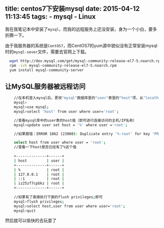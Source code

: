 title: centos7下安装mysql
date: 2015-04-12 11:13:45
tags:
	- mysql
	- Linux
---
我在我笔记本中安装了`mysql`，而我的远程服务上还没安装，身为一个小白，要多折腾一下。
<!-- more -->
由于我服务器的系统是`CentOS7`，而CentOS7的yum源中貌似没有正常安装mysql时的`mysql-sever`文件，需要去官网上下载。

```bash
  wget http://dev.mysql.com/get/mysql-community-release-el7-5.noarch.rpm
  rpm -ivh mysql-community-release-el7-5.noarch.rpm
  yum install mysql-community-server
```

## 让MySQL服务器被远程访问

```bash
	//在本机登入mysql后，更改"mysql"数据库里的"user"表里的"host"项，从"localhost"改为"%"。
	mysql>
	mysql>use mysql;
	mysql>select 'host' from user where user='root';

	//查看mysql库中的user表的host值（即可进行连接访问的主机/IP名称）
	mysql>update user set host = '%' where user ='root';

	//如果报错：ERROR 1062 (23000): Duplicate entry '%-root' for key 'PRIMARY'

	select host from user where user = 'root';
	//查看一下host是否已经有了%这个值
	
	+--------------+------+
	| host         | user |
	+--------------+------+
	| %            | root |
	| 127.0.0.1    | root |
	| ::1          | root |
	| iz25zf7cpbkz | root |
	+--------------+------+
	
	//如果有了直接执行下面的flush privileges;即可
	mysql>flush privileges;
	mysql>select host,user from user where user='root';
	mysql>quit
```

然后就可以愉快的去玩耍了